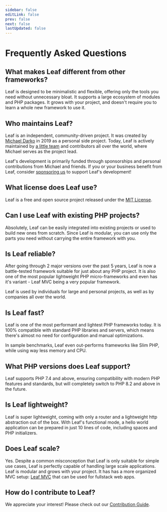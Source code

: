 ```yaml
---
sidebar: false
editLink: false
prev: false
next: false
lastUpdated: false
---
```


# Frequently Asked Questions

## What makes Leaf different from other frameworks?

Leaf is designed to be minimalistic and flexible, offering only the tools you need without unnecessary bloat. It supports a large ecosystem of modules and PHP packages. It grows with your project, and doesn't require you to learn a whole new framework to use it.

## Who maintains Leaf?

Leaf is an independent, community-driven project. It was created by [Michael Darko](https://github.com/mychidarko) in 2019 as a personal side project. Today, Leaf is actively maintained by [a little team](/community/team) and contributors all over the world, where Michael serves as the project lead.

Leaf's development is primarily funded through sponsorships and personal contributions from Michael and friends. If you or your business benefit from Leaf, consider [sponsoring us](/support) to support Leaf's development!

## What license does Leaf use?

Leaf is a free and open source project released under the [MIT License](https://opensource.org/licenses/MIT).

## Can I use Leaf with existing PHP projects?

Absolutely, Leaf can be easily integrated into existing projects or used to build new ones from scratch. Since Leaf is modular, you can use only the parts you need without carrying the entire framework with you.

## Is Leaf reliable?

After going through 2 major versions over the past 5 years, Leaf is now a battle-tested framework suitable for just about any PHP project. It is also one of the most popular lightweight PHP micro-frameworks and even has it's variant - Leaf MVC being a very popular framework.

Leaf is used by individuals for large and personal projects, as well as by companies all over the world.

## Is Leaf fast?

Leaf is one of the most performant and lightest PHP frameworks today. It is 100% compatible with standard PHP libraries and servers, which means there's almost no need for configuration and manual optimizations.

In sample benchmarks, Leaf even out-performs frameworks like Slim PHP, while using way less memory and CPU.

## What PHP versions does Leaf support?

Leaf supports PHP 7.4 and above, ensuring compatibility with modern PHP features and standards, but will completely switch to PHP 8.2 and above in the future.

## Is Leaf lightweight?

Leaf is super lightweight, coming with only a router and a lightweight http abstraction out of the box. With Leaf's functional mode, a hello world application can be prepared in just 10 lines of code, including spaces and PHP initializers.

## Does Leaf scale?

Yes. Despite a common misconception that Leaf is only suitable for simple use cases, Leaf is perfectly capable of handling large scale applications. Leaf is modular and grows with your project. It has has a more organized MVC setup: [Leaf MVC](https://leafphp.dev/) that can be used for fullstack web apps.

## How do I contribute to Leaf?

We appreciate your interest! Please check out our [Contribution Guide](/community/guide).
